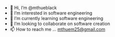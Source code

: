 - 👋 Hi, I’m @mthueblack
- 👀 I’m interested in software engineering 
- 🌱 I’m currently learning software engineering 
- 💞️ I’m looking to collaborate on software creation 
- 📫 How to reach me ... mthuem25@gmail.com 

<!---
mthueblack/mthueblack is a ✨ special ✨ repository because its `README.md` (this file) appears on your GitHub profile.
You can click the Preview link to take a look at your changes.
--->
